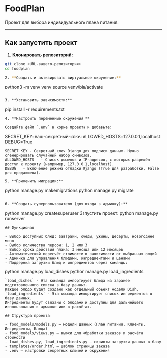 # FoodPlan

Проект для выбора индивидуального плана питания.

---

## Как запустить проект

1. **Клонировать репозиторий:**

```bash
git clone <URL-вашего-репозитория>
cd foodplan

2. **Создать и активировать виртуальное окружение:**
```
python3 -m venv venv
source venv/bin/activate
```

3. **Установить зависимости:**
```
pip install -r requirements.txt
```
4. **Настроить переменные окружения:**

Создайте файл `.env` в корне проекта и добавьте:
```
SECRET_KEY=ваш-секретный-ключ
ALLOWED_HOSTS=127.0.0.1,localhost
DEBUG=True
```
SECRET_KEY - Секретный ключ Django для подписи данных. Нужно сгенерировать случайный набор символов.
ALLOWED_HOSTS	- Список доменов и IP-адресов, с которых разрешён доступ к проекту (например, 127.0.0.1,localhost).
DEBUG	- Включение режима отладки Django (True для разработки, False для продакшена).

5. **Применить миграции:**
```
python manage.py makemigrations
python manage.py migrate
```

6. **Создать суперпользователя (для входа в админку):**
```
python manage.py createsuperuser
Запустить проект:
python manage.py runserver
```
## Функционал

- Выбор доступных блюд: завтраки, обеды, ужины, десерты, новогоднее меню
- Выбор количества персон: 1, 2 или 3
- Выбор срока действия плана: 3 месяца или 12 месяцев
- Автоматический пересчёт стоимости в зависимости от выбранных опций
- Админка для управления блюдами, ингредиентами и ценами
- Поддержка загрузки блюд и ингредиентов через команды:
```
python manage.py load_dishes
python manage.py load_ingredients
```
`load_dishes` - Эта команда импортирует блюда из заранее подготовленного списка в базу данных.
Каждое блюдо будет создано как отдельный объект модели Dish.
`load_ingredients` - Эта команда импортирует список ингредиентов в базу данных.
Ингредиенты будут связаны с блюдами и доступны для дальнейшего использования в админке или в расчётах.

## Структура проекта

- food_models/models.py — модели данных (План питания, Клиенты, Ингредиенты, Блюда)
- food_models/views.py — вьюхи для обработки заказов и расчёта стоимости
- load_dishes.py, load_ingredients.py — скрипты загрузки данных в базу
- templates/order.html — шаблон страницы заказа
- .env — настройки секретных ключей и окружения
